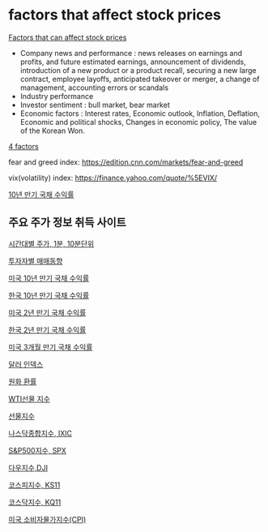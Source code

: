 # factors that affect stock prices

[Factors that can affect stock prices](https://www.getsmarteraboutmoney.ca/invest/investment-products/stocks/factors-that-can-affect-stock-prices/)
 - Company news and performance : news releases on earnings and profits, and future estimated earnings, announcement of dividends, introduction of a new product or a product recall, securing a new large contract, employee layoffs, anticipated takeover or merger, a change of management, accounting errors or scandals
 - Industry performance
 - Investor sentiment : bull market, bear market
 - Economic factors : Interest rates, Economic outlook, Inflation, Deflation, Economic and political shocks, Changes in economic policy, The value of the Korean Won.

[4 factors](https://finance.zacks.com/factors-determine-price-stocks-2313.html)

fear and greed index: https://edition.cnn.com/markets/fear-and-greed

vix(volatility) index: https://finance.yahoo.com/quote/%5EVIX/

[10년 만기 국채 수익률](https://kr.investing.com/rates-bonds/u.s.-10-year-bond-yield)

## 주요 주가 정보 취득 사이트

[시간대별 주가, 1분, 10분단위](https://vip.mk.co.kr/newSt/price/minprice.php?stCode=035420)

[투자자별 매매동향](https://open.shinhaninvest.com/goodicyber/mk/1206.jsp?code=005930)

[미국 10년 만기 국채 수익률](https://kr.investing.com/rates-bonds/u.s.-10-year-bond-yield)

[한국 10년 만기 국채 수익률](https://kr.investing.com/rates-bonds/south-korea-10-year-bond-yield)

[미국 2년 만기 국채 수익률](https://kr.investing.com/rates-bonds/u.s.-2-year-bond-yield)

[한국 2년 만기 국채 수익률](https://kr.investing.com/rates-bonds/south-korea-2-year-bond-yield)

[미국 3개월 만기 국채 수익률](https://kr.investing.com/rates-bonds/u.s.-3-month-bond-yield)

[달러 인덱스](https://kr.investing.com/currencies/us-dollar-index)

[원화 환률](https://kr.investing.com/currencies/usd-krw)

[WTI선물 지수](https://kr.investing.com/commodities/crude-oil)

[선물지수](https://kr.investing.com/indices/indices-futures)

[나스닥종합지수, IXIC](https://kr.investing.com/indices/nasdaq-composite)

[S&P500지수, SPX](https://kr.investing.com/indices/us-spx-500)

[다우지수,DJI](https://kr.investing.com/indices/us-30)

[코스피지수, KS11](https://kr.investing.com/indices/kospi)

[코스닥지수, KQ11](https://kr.investing.com/indices/kosdaq)

[미국 소비자물가지수(CPI)](https://kr.investing.com/economic-calendar/cpi-733)
